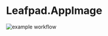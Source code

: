 # Leafpad.AppImage

![example workflow](https://github.com/nx-appbuild-hub/Total-Commander.AppImage//actions/workflows/makefile.yml/badge.svg)
